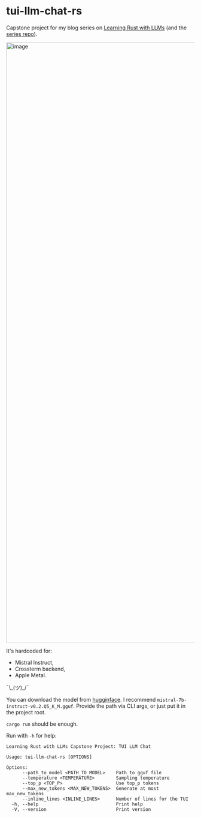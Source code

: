 # tui-llm-chat-rs

Capstone project for my blog series on [Learning Rust with LLMs](https://sebszyller.com/blog/2024/rustwithllmsstart) (and the [series repo](https://github.com/sebszyller/rust-with-llms)).

<img width="1602" alt="image" src="https://github.com/user-attachments/assets/3f12c024-46a7-436d-9ff4-3f4c0cd320b2">

It's hardcoded for:
- Mistral Instruct,
- Crossterm backend,
- Apple Metal.

¯\\\_(ツ)\_/¯

You can download the model from [hugginface](https://huggingface.co/TheBloke/Mistral-7B-Instruct-v0.2-GGUF).
I recommend `mistral-7b-instruct-v0.2.Q5_K_M.gguf`.
Provide the path via CLI args, or just put it in the project root.

`cargo run` should be enough.

Run with `-h` for help:
```
Learning Rust with LLMs Capstone Project: TUI LLM Chat

Usage: tui-llm-chat-rs [OPTIONS]

Options:
      --path_to_model <PATH_TO_MODEL>    Path to gguf file
      --temperature <TEMPERATURE>        Sampling temperature
      --top_p <TOP_P>                    Use top_p tokens
      --max_new_tokens <MAX_NEW_TOKENS>  Generate at most max_new_tokens
      --inline_lines <INLINE_LINES>      Number of lines for the TUI
  -h, --help                             Print help
  -V, --version                          Print version
```
